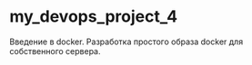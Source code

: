 # my_devops_project_4
Введение в docker. Разработка простого образа docker для собственного сервера.
